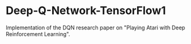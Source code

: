 # Deep-Q-Network-TensorFlow1
Implementation of the DQN research paper on "Playing Atari with Deep Reinforcement Learning". 
